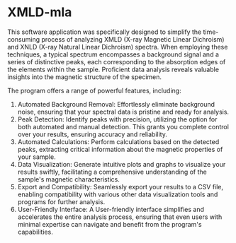 # XMLD-mla
This software application was specifically designed to simplify the time-consuming process of analyzing XMLD (X-ray Magnetic Linear Dichroism) and XNLD (X-ray Natural Linear Dichroism) spectra.
When employing these techniques, a typical spectrum encompasses a background signal and a series of distinctive peaks, each corresponding to the absorption edges of the elements within the sample.
Proficient data analysis reveals valuable insights into the magnetic structure of the specimen.

The program offers a range of powerful features, including:
1. Automated Background Removal: Effortlessly eliminate background noise, ensuring that your spectral data is pristine and ready for analysis.
2. Peak Detection: Identify peaks with precision, utilizing the option for both automated and manual detection. This grants you complete control over your results, ensuring accuracy and reliability.
3. Automated Calculations: Perform calculations based on the detected peaks, extracting critical information about the magnetic properties of your sample.
4. Data Visualization: Generate intuitive plots and graphs to visualize your results swiftly, facilitating a comprehensive understanding of the sample's magnetic characteristics.
5. Export and Compatibility: Seamlessly export your results to a CSV file, enabling compatibility with various other data visualization tools and programs for further analysis.
6. User-Friendly Interface: A User-friendly interface simplifies and accelerates the entire analysis process, ensuring that even users with minimal expertise can navigate and benefit from the program's capabilities.

